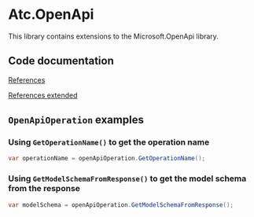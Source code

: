 # Atc.OpenApi

This library contains extensions to the Microsoft.OpenApi library.

## Code documentation

[References](https://github.com/atc-net/atc/blob/main/docs/CodeDoc/Atc.OpenApi/Index.md)

[References extended](https://github.com/atc-net/atc/blob/main/docs/CodeDoc/Atc.OpenApi/IndexExtended.md)

## `OpenApiOperation` examples

### Using `GetOperationName()` to get the operation name

```csharp
var operationName = openApiOperation.GetOperationName();
```

### Using `GetModelSchemaFromResponse()` to get the model schema from the response

```csharp
var modelSchema = openApiOperation.GetModelSchemaFromResponse();
```
